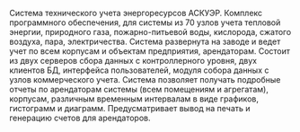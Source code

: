 Система технического учета энергоресурсов АСКУЭР. Комплекс программного обеспечения, для системы из 70 узлов учета тепловой энергии, природного газа, пожарно-питьевой воды, кислорода, сжатого воздуха, пара, электричества. Система развернута на заводе и ведет учет по всем корпусам и объектам предприятия, арендаторам. Состоит из двух серверов сбора данных с контроллерного уровня, двух клиентов БД, интерфейса пользователей, модуля собора данных с узлов коммерческого учета. Система позволяет получать подробные отчеты по арендаторам системы (всем помещениям и агрегатам), корпусам, различным временным интервалам в виде графиков, гистограмм и диаграмм. Предусматривает вывод на печать и генерацию счетов для арендаторов.